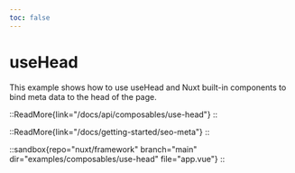 ```yaml
---
toc: false
---
```


# useHead

This example shows how to use useHead and Nuxt built-in components to bind meta data to the head of the page.

::ReadMore{link="/docs/api/composables/use-head"}
::

::ReadMore{link="/docs/getting-started/seo-meta"}
::

::sandbox{repo="nuxt/framework" branch="main" dir="examples/composables/use-head" file="app.vue"}
::
